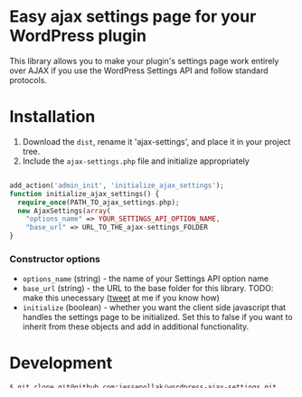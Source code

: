 Easy ajax settings page for your WordPress plugin
===================================

This library allows you to make your plugin's settings page work entirely over AJAX if you use the WordPress Settings API and follow standard protocols.

# Installation

1. Download the `dist`, rename it 'ajax-settings', and place it in your project tree.
2. Include the `ajax-settings.php` file and initialize appropriately

```php

add_action('admin_init', 'initialize_ajax_settings');
function initialize_ajax_settings() {
  require_once(PATH_TO_ajax_settings.php);
  new AjaxSettings(array(
    "options_name" => YOUR_SETTINGS_API_OPTION_NAME,
    "base_url" => URL_TO_THE_ajax-settings_FOLDER
}
```

### Constructor options

* `options_name` (string) - the name of your Settings API option name  
* `base_url` (string) - the URL to the base folder for this library. TODO: make this unecessary ([tweet](http://twitter.com/jessepollak) at me if you know how)  
* `initialize` (boolean) - whether you want the client side javascript that handles the settings page to be initialized. Set this to false if you want to inherit from these objects and add in additional functionality.

# Development

```bash
$ git clone git@github.com:jessepollak/wordpress-ajax-settings.git
$ cd ajax-settings
$ npm install
$ grunt && grunt watch
```



